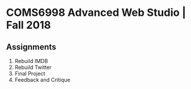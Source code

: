 # COMS6998 Advanced Web Studio | Fall 2018

## Assignments
1. Rebuild IMDB
2. Rebuild Twitter
3. Final Project
4. Feedback and Critique
